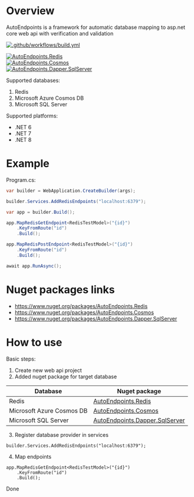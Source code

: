 # Overview

AutoEndpoints is a framework for automatic database mapping to asp.net core web api with verification and validation

[![.github/workflows/build.yml](https://github.com/Romfos/AutoEndpoints/actions/workflows/build.yml/badge.svg)](https://github.com/Romfos/AutoEndpoints/actions/workflows/build.yml)

[![AutoEndpoints.Redis](https://img.shields.io/nuget/v/AutoEndpoints.Redis?label=AutoEndpoints.Redis)](https://www.nuget.org/packages/AutoEndpoints.Redis)\
[![AutoEndpoints.Cosmos](https://img.shields.io/nuget/v/AutoEndpoints.Cosmos?label=AutoEndpoints.Cosmos)](https://www.nuget.org/packages/AutoEndpoints.Cosmos)\
[![AutoEndpoints.Dapper.SqlServer](https://img.shields.io/nuget/v/AutoEndpoints.Dapper.SqlServer?label=AutoEndpoints.Dapper.SqlServer)](https://www.nuget.org/packages/AutoEndpoints.Dapper.SqlServer)

Supported databases:
1) Redis
2) Microsoft Azure Cosmos DB
3) Microsoft SQL Server

Supported platforms:
 - .NET 6
 - .NET 7 
 - .NET 8

# Example

Program.cs:
```csharp
var builder = WebApplication.CreateBuilder(args);

builder.Services.AddRedisEndpoints("localhost:6379");

var app = builder.Build();

app.MapRedisGetEndpoint<RedisTestModel>("{id}")
    .KeyFromRoute("id")
    .Build();

app.MapRedisPostEndpoint<RedisTestModel>("{id}")
    .KeyFromRoute("id")
    .Build();

await app.RunAsync();
```

# Nuget packages links  
- https://www.nuget.org/packages/AutoEndpoints.Redis
- https://www.nuget.org/packages/AutoEndpoints.Cosmos
- https://www.nuget.org/packages/AutoEndpoints.Dapper.SqlServer

  
# How to use
Basic steps:
1) Create new web api project
2) Added nuget package for target database
   
| Database                  | Nuget package                                                                                   |
|---------------------------|-------------------------------------------------------------------------------------------------|
| Redis                     | [AutoEndpoints.Redis](https://www.nuget.org/packages/AutoEndpoints.Redis)                       |
| Microsoft Azure Cosmos DB | [AutoEndpoints.Cosmos](https://www.nuget.org/packages/AutoEndpoints.Cosmos)                     |
| Microsoft SQL Server      | [AutoEndpoints.Dapper.SqlServer](https://www.nuget.org/packages/AutoEndpoints.Dapper.SqlServer) |

3) Register database provider in services
```
builder.Services.AddRedisEndpoints("localhost:6379");
```
4) Map endpoints
```
app.MapRedisGetEndpoint<RedisTestModel>("{id}")
    .KeyFromRoute("id")
    .Build();
```
Done

